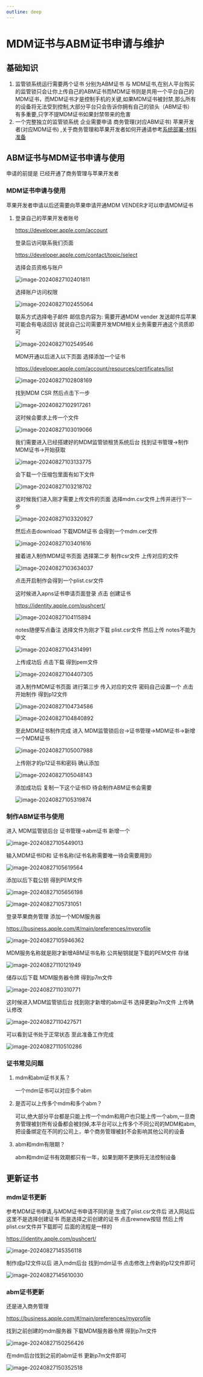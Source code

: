 ```yaml
---
outline: deep
---
```


# MDM证书与ABM证书申请与维护

## 基础知识

1. 监管锁系统运行需要两个证书 分别为ABM证书 与 MDM证书,在别人平台购买的监管锁只会让你上传自己的ABM证书而MDM证书则是共用一个平台自己的MDM证书，而MDM证书才是控制手机的关键,如果MDM证书被封禁,那么所有的设备将无法受到控制,大部分平台只会告诉你拥有自己的锁头（ABM证书）有多重要,只字不提MDM证书如果封禁带来的危害
2. 一个完整独立的监管锁系统 企业需要申请 商务管理(对应ABM证书) 苹果开发者(对应MDM证书) ,关于商务管理和苹果开发者如何开通请参考[系统部署-材料准备](./搭建教程.md)

## ABM证书与MDM证书申请与使用

申请的前提是 已经开通了商务管理与苹果开发者

### MDM证书申请与使用

苹果开发者申请以后还需要向苹果申请开通MDM VENDER才可以申请MDM证书

1. 登录自己的苹果开发者账号

   https://developer.apple.com/account

   登录后访问联系我们页面

   https://developer.apple.com/contact/topic/select

   选择会员资格与账户

   ![image-20240827102401811](https://reoss.ppgjx.com/xjm/markdown/image-20240827102401811.png)

   选择账户访问权限

   ![image-20240827102455064](https://reoss.ppgjx.com/xjm/markdown/image-20240827102455064.png)

   联系方式选择电子邮件 邮信息内容为: 需要开通MDM vender  发送邮件后苹果可能会有电话回访 就说自己公司需要开发MDM相关业务需要开通这个资质即可

   ![image-20240827102549546](https://reoss.ppgjx.com/xjm/markdown/image-20240827102549546.png)

   MDM开通以后进入以下页面 选择添加一个证书

   https://developer.apple.com/account/resources/certificates/list

   ![image-20240827102808169](https://reoss.ppgjx.com/xjm/markdown/image-20240827102808169.png)

   找到MDM CSR 然后点击下一步

   ![image-20240827102917261](https://reoss.ppgjx.com/xjm/markdown/image-20240827102917261.png)

   这时候会要求上传一个文件

   ![image-20240827103019066](https://reoss.ppgjx.com/xjm/markdown/image-20240827103019066.png)

   我们需要进入已经搭建好的MDM监管锁租赁系统后台 找到证书管理->制作MDM证书->开始获取

   ![image-20240827103133775](https://reoss.ppgjx.com/xjm/markdown/image-20240827103133775.png)

   会下载一个压缩包里面有如下文件

   ![image-20240827103218702](https://reoss.ppgjx.com/xjm/markdown/image-20240827103218702.png)

   这时候我们进入刚才需要上传文件的页面 选择mdm.csr文件上传并进行下一步

   ![image-20240827103320927](https://reoss.ppgjx.com/xjm/markdown/image-20240827103320927.png)

   然后点击download 下载MDM证书 会得到一个mdm.cer文件

   ![image-20240827103401616](https://reoss.ppgjx.com/xjm/markdown/image-20240827103401616.png)

   接着进入制作MDM证书页面 选择第二步 制作csr文件  上传对应的文件 

   ![image-20240827103634037](https://reoss.ppgjx.com/xjm/markdown/image-20240827103634037.png)

   点击开启制作会得到一个plist.csr文件

   这时候进入apns证书申请页面登录 点击 创建证书

   https://identity.apple.com/pushcert/

   ![image-20240827104115894](https://reoss.ppgjx.com/xjm/markdown/image-20240827104115894.png)

   notes随便写点备注 选择文件为刚才下载 plist.csr文件 然后上传 notes不能为中文

   ![image-20240827104314991](https://reoss.ppgjx.com/xjm/markdown/image-20240827104314991.png)

   上传成功后 点击下载 得到pem文件

   ![image-20240827104407305](https://reoss.ppgjx.com/xjm/markdown/image-20240827104407305.png)

   进入制作MDM证书页面 进行第三步 传入对应的文件 密码自己设置一个 点击开始制作 得到p12文件 

   ![image-20240827104734586](https://reoss.ppgjx.com/xjm/markdown/image-20240827104734586.png)

   ![image-20240827104840892](https://reoss.ppgjx.com/xjm/markdown/image-20240827104840892.png)

   至此MDM证书制作完成 进入 MDM监管锁后台->证书管理->MDM证书->新增一个MDM证书

   ![image-20240827105007988](https://reoss.ppgjx.com/xjm/markdown/image-20240827105007988.png)

   上传刚才的p12证书和密码 确认添加

   ![image-20240827105048143](https://reoss.ppgjx.com/xjm/markdown/image-20240827105048143.png)

   添加成功后 复制一下这个证书ID 待会制作ABM证书会需要

   ![image-20240827105319874](https://reoss.ppgjx.com/xjm/markdown/image-20240827105319874.png)

### 制作ABM证书与使用

进入 MDM监管锁后台 证书管理->abm证书 新增一个

![image-20240827105449013](https://reoss.ppgjx.com/xjm/markdown/image-20240827105449013.png)

输入MDM证书ID和 证书名称(证书名称需要唯一待会需要用到)

![image-20240827105619564](https://reoss.ppgjx.com/xjm/markdown/image-20240827105619564.png)

添加以后下载公钥 得到PEM文件

![image-20240827105656198](https://reoss.ppgjx.com/xjm/markdown/image-20240827105656198.png)

![image-20240827105731051](https://reoss.ppgjx.com/xjm/markdown/image-20240827105731051.png)

登录苹果商务管理 添加一个MDM服务器

https://business.apple.com/#/main/preferences/myprofile

![image-20240827105946362](https://reoss.ppgjx.com/xjm/markdown/image-20240827105946362.png)

MDM服务名称就是刚才新增ABM证书名称 公共秘钥就是下载的PEM文件 存储

![image-20240827110121949](https://reoss.ppgjx.com/xjm/markdown/image-20240827110121949.png)

储存以后下载 MDM服务器令牌 得到p7m文件

![image-20240827110310771](https://reoss.ppgjx.com/xjm/markdown/image-20240827110310771.png)

这时候进入MDM监管锁后台 找到刚才新增的abm证书 选择更新p7m文件  上传确认修改

![image-20240827110427571](https://reoss.ppgjx.com/xjm/markdown/image-20240827110427571.png)

可以看到证书处于正常状态 至此准备工作完成

![image-20240827110510286](https://reoss.ppgjx.com/xjm/markdown/image-20240827110510286.png)

### 证书常见问题

1. mdm和abm证书关系？

   一个mdm证书可以对应多个abm

2. 是否可以上传多个mdm和多个abm？

   可以,绝大部分平台都是只能上传一个mdm和用户也只能上传一个abm,一旦商务管理被封所有设备都会被封掉,本平台可以上传多个不同公司的MDM和abm,把设备绑定在不同的公司上，单个商务管理被封不会影响其他公司的设备

3. abm和mdm有限期？

   abm和mdm证书有效期都只有一年，如果到期不更换将无法控制设备

## 更新证书

### mdm证书更新

参考MDM证书申请,与MDM证书申请不同的是 生成了plist.csr文件后 进入网站后 这里不是选择创建证书 而是选择之前创建的证书 点击rewnew按钮 然后上传plist.csr文件并下载即可 后面的流程是一样的

https://identity.apple.com/pushcert/

![image-20240827145356118](https://reoss.ppgjx.com/xjm/markdown/image-20240827145356118.png)

制作成p12文件以后 进入mdm后台 找到mdm证书 点击修改上传新的p12文件即可

![image-20240827145610030](https://reoss.ppgjx.com/xjm/markdown/image-20240827145610030.png)

### abm证书更新

还是进入商务管理

https://business.apple.com/#/main/preferences/myprofile

找到之前创建的mdm服务器  下载MDM服务器令牌 得到p7m文件

![image-20240827150256426](https://reoss.ppgjx.com/xjm/markdown/image-20240827150256426.png)

在mdm后台找到之前的abm证书 更新p7m文件即可

![image-20240827150352518](https://reoss.ppgjx.com/xjm/markdown/image-20240827150352518.png)





